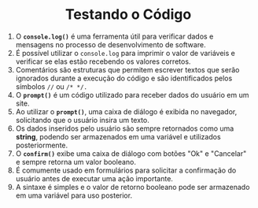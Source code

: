 <h1 align="center"> 
	Testando o Código 
</h1>

1. O **`console.log()`** é uma ferramenta útil para verificar dados e mensagens no processo de desenvolvimento de software.
2. É possível utilizar o `console.log` para imprimir o valor de variáveis e verificar se elas estão recebendo os valores corretos.
3. Comentários são estruturas que permitem escrever textos que serão ignorados durante a execução do código e são identificados pelos símbolos `//` ou `/* */.`
4. O **`prompt()`** é um código utilizado para receber dados do usuário em um site.
5. Ao utilizar o **`prompt()`**, uma caixa de diálogo é exibida no navegador, solicitando que o usuário insira um texto.
6. Os dados inseridos pelo usuário são sempre retornados como uma **string**, podendo ser armazenados em uma variável e utilizados posteriormente.
7. O **`confirm()`** exibe uma caixa de diálogo com botões "Ok" e "Cancelar" e sempre retorna um valor booleano.
8. É comumente usado em formulários para solicitar a confirmação do usuário antes de executar uma ação importante.
9. A sintaxe é simples e o valor de retorno booleano pode ser armazenado em uma variável para uso posterior.
</h1>


